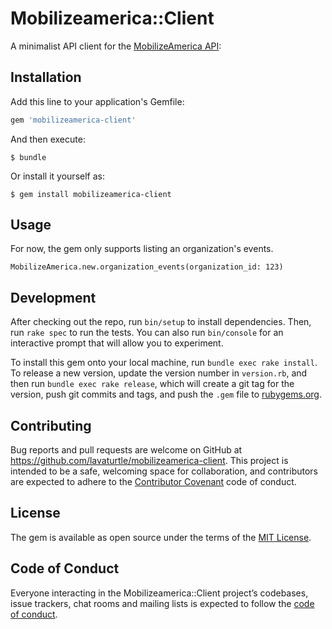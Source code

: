 # Mobilizeamerica::Client

A minimalist API client for the [MobilizeAmerica API](https://github.com/mobilizeamerica/api): 

## Installation

Add this line to your application's Gemfile:

```ruby
gem 'mobilizeamerica-client'
```

And then execute:

    $ bundle

Or install it yourself as:

    $ gem install mobilizeamerica-client

## Usage

For now, the gem only supports listing an organization's events. 

`MobilizeAmerica.new.organization_events(organization_id: 123)`


## Development

After checking out the repo, run `bin/setup` to install dependencies. Then, run `rake spec` to run the tests. You can also run `bin/console` for an interactive prompt that will allow you to experiment.

To install this gem onto your local machine, run `bundle exec rake install`. To release a new version, update the version number in `version.rb`, and then run `bundle exec rake release`, which will create a git tag for the version, push git commits and tags, and push the `.gem` file to [rubygems.org](https://rubygems.org).

## Contributing

Bug reports and pull requests are welcome on GitHub at https://github.com/lavaturtle/mobilizeamerica-client. This project is intended to be a safe, welcoming space for collaboration, and contributors are expected to adhere to the [Contributor Covenant](http://contributor-covenant.org) code of conduct.

## License

The gem is available as open source under the terms of the [MIT License](https://opensource.org/licenses/MIT).

## Code of Conduct

Everyone interacting in the Mobilizeamerica::Client project’s codebases, issue trackers, chat rooms and mailing lists is expected to follow the [code of conduct](https://github.com/lavaturtle/mobilizeamerica-client/blob/master/CODE_OF_CONDUCT.md).
